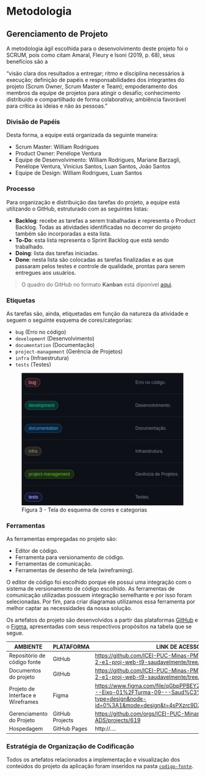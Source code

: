 # Metodologia

## Gerenciamento de Projeto
A metodologia ágil escolhida para o desenvolvimento deste projeto foi o SCRUM, pois como citam Amaral, Fleury e Isoni (2019, p. 68), seus benefícios são a

“visão clara dos resultados a entregar; ritmo e disciplina necessários à execução; definição de papéis e responsabilidades dos integrantes do projeto (Scrum Owner, Scrum Master e Team); empoderamento dos membros da equipe de projetos para atingir o desafio; conhecimento distribuído e compartilhado de forma colaborativa; ambiência favorável para crítica às ideias e não às pessoas.”

### Divisão de Papéis

Desta forma, a equipe está organizada da seguinte maneira:

- Scrum Master: William Rodrigues
- Product Owner: Penélope Ventura
- Equipe de Desenvolvimento: William Rodrigues, Mariane Barzagli, Penélope Ventura, Vinicius Santos, Luan Santos, João Santos
- Equipe de Design: William Rodrigues, Luan Santos

### Processo

Para organização e distribuição das tarefas do projeto, a equipe está utilizando o GitHub, estruturado com as seguintes listas:

- **Backlog**: recebe as tarefas a serem trabalhadas e representa o Product Backlog. Todas as atividades identificadas no decorrer do projeto também são incorporadas a esta lista. 
- **To-Do**: esta lista representa o Sprint Backlog que está sendo trabalhado.
- **Doing**: lista das tarefas iniciadas.
- **Done**: nesta lista são colocadas as tarefas finalizadas e as que passaram pelos testes e controle de qualidade, prontas para serem entregues aos usuários.

> O quadro do GitHub no formato **Kanban** está diponível [aqui](https://github.com/orgs/ICEI-PUC-Minas-PMV-ADS/projects/619).

### Etiquetas

As tarefas são, ainda, etiquetadas em função da natureza da atividade e seguem o seguinte esquema de cores/categorias:

- `bug` (Erro no código)
- `development` (Desenvolvimento)
- `documentation` (Documentação)
- `project-management` (Gerência de Projetos)
- `infra` (Infraestrutura)
- `tests` (Testes)

<figure> 
  <img src="./img/project-github-tags.jpeg" alt="Imagem contendo os exemplos de etiquetas que serão utilizados no projeto">
  <figcaption>
    Figura 3 - Tela do esquema de cores e categorias
  </figcaption>
</figure> 
  
### Ferramentas

As ferramentas empregadas no projeto são:

- Editor de código.
- Ferramenta para versionamento de código.
- Ferramentas de comunicação.
- Ferramentas de desenho de tela (wireframing).

O editor de código foi escolhido porque ele possui uma integração com o sistema de versionamento de código escolhido. As ferramentas de comunicação utilizadas possuem integração semelhante e por isso foram selecionadas. Por fim, para criar diagramas utilizamos essa ferramenta por melhor captar as necessidades da nossa solução.

Os artefatos do projeto são desenvolvidos a partir das plataformas [GitHub](https://github.com/) e o [Figma](https://www.figma.com/), apresentadas com seus respectivos propósitos na tabela que se segue.

| AMBIENTE | PLATAFORMA | LINK DE ACESSO |
| --- | --- | --- |
| Repositório de código fonte | GitHub | https://github.com/ICEI-PUC-Minas-PMV-ADS/pmv-ads-2023-2-e1-proj-web-t9-saudavelmente/tree/main/codigo-fonte |
| Documentos do projeto | GitHub | https://github.com/ICEI-PUC-Minas-PMV-ADS/pmv-ads-2023-2-e1-proj-web-t9-saudavelmente/tree/main/documentos |
| Projeto de Interface e Wireframes | Figma | https://www.figma.com/file/qGbpPPBEY2diO4EH8Mtg6y/Projeto---Eixo-01%2FTurma-09---Saud%C3%A1velMente?type=design&node-id=0%3A1&mode=design&t=4sPXzrc9DZEby3MY-1 |
| Gerenciamento do Projeto | GitHub Projects | https://github.com/orgs/ICEI-PUC-Minas-PMV-ADS/projects/619 |
| Hospedagem | GitHub Pages | http://.... |

### Estratégia de Organização de Codificação 

Todos os artefatos relacionados a implementação e visualização dos conteúdos do projeto da aplicação foram inseridos na pasta [`codigo-fonte`](../codigo-fonte/).
